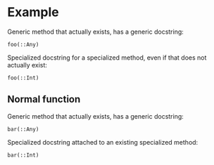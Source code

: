 # Example

Generic method that actually exists, has a generic docstring:

```@docs
foo(::Any)
```

Specialized docstring for a specialized method, even if that does not actually exist:

```@docs
foo(::Int)
```

## Normal function

Generic method that actually exists, has a generic docstring:

```@docs
bar(::Any)
```

Specialized docstring attached to an existing specialized method:

```@docs
bar(::Int)
```
